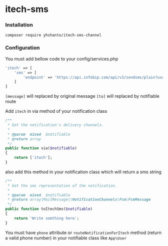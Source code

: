 # itech-sms

### Installation

`composer require yhshanto/itech-sms-channel`

### Configuration

You must add bellow code to your config/services.php

```php
'itech' => [
    'sms' => [
        'endpoint' => 'https://api.infobip.com/api/v3/sendsms/plain?user=demo&password=demo&sender=Azzoa&SMSText=[message]&GSM=[to]&type=longSMS'
    ]
]
```

`[message]` will replaced by original message
`[to]` will replaced by notifiable route

Add `itech` in via method of your notification class

```php
/**
 * Get the notification's delivery channels.
 *
 * @param  mixed  $notifiable
 * @return array
 */
public function via($notifiable)
{
    return ['itech'];
}
```

also add this method in your notification class which will return a sms string

```php
/**
 * Get the sms representation of the notification.
 *
 * @param  mixed  $notifiable
 * @return array|MailMessage|\NotificationChannels\Fcm\FcmMessage
 */
public function toItechSms($notifiable)
{
    return 'Write somthing here';
}
```

You must have `phone` attribute or `routeNotificationForItech` method (return a valid phone number) in your notifiable class like `App\User` 
